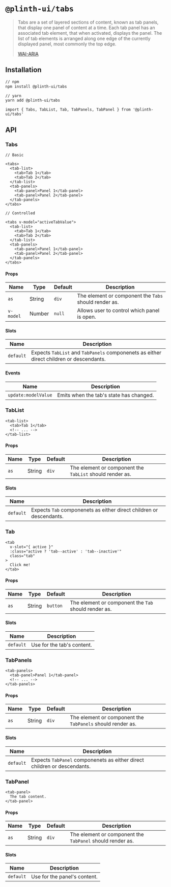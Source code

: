 # `@plinth-ui/tabs`

> Tabs are a set of layered sections of content, known as tab panels, that display one panel of content at a time. Each tab panel has an associated tab element, that when activated, displays the panel. The list of tab elements is arranged along one edge of the currently displayed panel, most commonly the top edge.
>
> [WAI-ARIA](https://www.w3.org/TR/wai-aria-practices-1.2/#tabpanel)

## Installation

```sh
// npm
npm install @plinth-ui/tabs

// yarn
yarn add @plinth-ui/tabs
```

```vue
import { Tabs, TabList, Tab, TabPanels, TabPanel } from '@plinth-ui/tabs'
```

## API

### Tabs

```vue
// Basic

<tabs>
  <tab-list>
    <tab>Tab 1</tab>
    <tab>Tab 2</tab>
  </tab-list>
  <tab-panels>
    <tab-panel>Panel 1</tab-panel>
    <tab-panel>Panel 2</tab-panel>
  </tab-panels>
</tabs>
```

```vue
// Controlled

<tabs v-model="activeTabValue">
  <tab-list>
    <tab>Tab 1</tab>
    <tab>Tab 2</tab>
  </tab-list>
  <tab-panels>
    <tab-panel>Panel 1</tab-panel>
    <tab-panel>Panel 2</tab-panel>
  </tab-panels>
</tabs>
```

#### Props

| Name      | Type   | Default | Description                                           |
| --------- | ------ | ------- | ----------------------------------------------------- |
| `as`      | String | `div`   | The element or component the `Tabs` should render as. |
| `v-model` | Number | `null`  | Allows user to control which panel is open.           |

#### Slots

| Name      | Description                                                                             |
| --------- | --------------------------------------------------------------------------------------- |
| `default` | Expects `TabList` and `TabPanels` componenets as either direct children or descendants. |

#### Events

| Name                | Description                             |
| ------------------- | --------------------------------------- |
| `update:modelValue` | Emits when the tab's state has changed. |

### TabList

```vue
<tab-list>
  <tab>Tab 1</tab>
  <!-- ... -->
</tab-list>
```

#### Props

| Name | Type   | Default | Description                                              |
| ---- | ------ | ------- | -------------------------------------------------------- |
| `as` | String | `div`   | The element or component the `TabList` should render as. |

#### Slots

| Name      | Description                                                         |
| --------- | ------------------------------------------------------------------- |
| `default` | Expects `Tab` componenets as either direct children or descendants. |

### Tab

```vue
<tab
  v-slot="{ active }"
  :class="active ? 'tab--active' : 'tab--inactive'"
  class="tab"
>
  Click me!
</tab>
```

#### Props

| Name | Type   | Default  | Description                                          |
| ---- | ------ | -------- | ---------------------------------------------------- |
| `as` | String | `button` | The element or component the `Tab` should render as. |

#### Slots

| Name      | Description                |
| --------- | -------------------------- |
| `default` | Use for the tab's content. |

### TabPanels

```vue
<tab-panels>
  <tab-panel>Panel 1</tab-panel>
  <!-- ... -->
</tab-panels>
```

#### Props

| Name | Type   | Default | Description                                                |
| ---- | ------ | ------- | ---------------------------------------------------------- |
| `as` | String | `div`   | The element or component the `TabPanels` should render as. |

#### Slots

| Name      | Description                                                              |
| --------- | ------------------------------------------------------------------------ |
| `default` | Expects `TabPanel` componenets as either direct children or descendants. |

### TabPanel

```vue
<tab-panel>
  The tab content.
</tab-panel>
```

#### Props

| Name | Type   | Default | Description                                               |
| ---- | ------ | ------- | --------------------------------------------------------- |
| `as` | String | `div`   | The element or component the `TabPanel` should render as. |

#### Slots

| Name      | Description                  |
| --------- | ---------------------------- |
| `default` | Use for the panel's content. |
